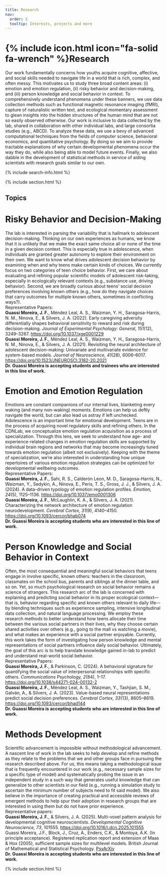 ```yaml
---
title: Research
nav:
  order: 2
  tooltip: Interests, projects and more
---
```


# {% include icon.html icon="fa-solid fa-wrench" %}Research

Our work fundamentally concerns how youths acquire cognitive, affective, and social skills
needed to navigate life in a world that is rich, complex, and often messy. This motivates us to study three broad content areas: (i) emotion and emotion regulation, (ii) risky behavior and decision-making, and (iii) person knowledge and social behavior in context.  To comprehensively understand
phenomena under these banners, we use data collection methods such as functional magnetic
resonance imaging (fMRI), capture of naturalistic written text, and ecological momentary
assessment to glean insights into the hidden structures of the human mind that are not so
easily observed otherwise. Our work is inclusive to data collected by the lab, shared in collaboration
with other individual labs, and large consortia studies (e.g., ABCD). To analyze these data, we use
a bevy of advanced computational techniques from the fields of computer science, behavioral
economics, and quantitative psychology. By doing so we aim to provide tractable explanations
of why certain developmental phenomena occur the way they do, while also being able to
model future events. Finally, we also dabble in the development of statistical methods in service
of aiding scientists with research goals similar to our own.

{% include search-info.html %}

{% include section.html %}

## Topics

# Risky Behavior and Decision-Making
The lab is interested in parsing the variability that is hallmark to adolescent decision-making.
Thinking on our own experiences as humans, we know that it is unlikely that we make the exact
same choice all or none of the time in a given decision context. This is especially true in
adolescence, when individuals are granted greater autonomy to explore their environment on
their own. We want to know what drives adolescent decision behavior by examining when and
why teens make certain kinds of choices. We currently focus on two categories of teen choice
behavior. First, we care about evaluating and refining popular scientific models of adolescent
risk-taking, especially in ecologically relevant contexts (e.g., substance use, driving behavior).
Second, we are broadly curious about teens’ social decision preferences involving known others (e.g., how do they navigate choices that carry outcomes for multiple known others, sometimes in conflicting ways?).  
Representative Papers:  
**Guassi Moreira, J. F.**, Méndez Leal, A. S., Waizman, Y. H., Saragosa-Harris, N. M., Ninova, E., & Silvers, J. A. (2022). Early caregiving adversity differentially shapes behavioral sensitivity to reward and risk during decision-making. *Journal of Experimental Psychology: General, 151*(12), 3249–3267. <https://doi.org/10.1037/xge0001229>  
**Guassi Moreira, J. F.**, Méndez Leal, A. S., Waizman, Y. H., Saragosa-Harris, N. M., Ninova, E., & Silvers, J. A. (2021). Revisiting the neural architecture of adolescent decision-making: Univariate and multivariate evidence for system-based models. *Journal of Neuroscience, 41*(28), 6006–6017. <https://doi.org/10.1523/JNEUROSCI.3182-20.2021>  
**Dr. Guassi Moreira is accepting students and trainees who are interested in this line of work.**

# Emotion and Emotion Regulation
Emotions are constant companions of our internal lives, blanketing every waking (and many
non-waking) moments. Emotions can help us deftly navigate the world, but can also lead us
astray if left unchecked. Adolescence is an important time for emotional development. Teens
are in the process of acquiring novel regulatory skills and refining others. In the CDNLab, we
conceptualize emotion regulation acquisition as a process of specialization. Through this lens,
we seek to understand how age- and experience-related changes in emotion regulation skills
are supported by individual brain regions and networks that may become increasingly tuned
towards emotion regulation (albeit not exclusively). Keeping with the theme of specialization,
we’re also interested in understanding how unique repertoires of various emotion regulation strategies can be optimized for developmental wellbeing outcomes.  
Representative Papers:  
**Guassi Moreira, J. F.**, Sahi, R. S., Calderón Leon, M. D., Saragosa-Harris, N., Waizman, Y., Sedykin, A., Ninova, E., Peris, T. S., Gross, J. J., & Silvers, J. A. (2024). A data-driven typology of emotion regulation profiles. *Emotion, 24*(5), 1125–1136. <https://doi.org/10.1037/emo0001306>  
**Guassi Moreira, J. F.**, McLaughlin, K. A., & Silvers, J. A. (2021). Characterizing the network architecture of emotion regulation neurodevelopment. *Cerebral Cortex, 31*(9), 4140–4150. <https://doi.org/10.1093/cercor/bhab074>  
**Dr. Guassi Moreira is accepting students who are interested in this line of work.**

# Person Knowledge and Social Behavior in Context
Often, the most consequential and meaningful social behaviors that teens engage in involve specific, known others: teachers in the classroom, classmates on the school bus, parents and siblings at the dinner table, and so on. Yet, so much psychological research on social behavior remains a science of strangers. This research arc of the lab is concerned with explaining and predicting social behavior in its proper ecological context—that is, behavior regarding specific and known others relevant to daily life—by blending techniques such as experience sampling, intensive longitudinal data collection, and natural language processing. We employ these research methods to better understand how teens allocate their time between the various social partners in their lives, why they choose certain shared activities over others (e.g., going to the mall vs watching a movie), and what makes an experience with a social partner enjoyable. Currently, this work takes the form of investigating how person knowledge and mental representations of social partners influence daily social behavior. Ultimately, the goal of this arc is to help translate knowledge gained in-lab to predict and understand real-world social behavior.  
Representative Papers:  
**Guassi Moreira, J. F.**, & Parkinson, C. (2024). A behavioral signature for quantifying the social value of interpersonal relationships with specific others. *Communications Psychology, 2*(84), 1–17. <https://doi.org/10.1038/s44271-024-00132-2>  
**Guassi Moreira, J. F.**, Méndez Leal, A. S., Waizman, Y., Tashjian, S. M., Galván, A., & Silvers, J. A. (2023). Value-based neural representations predict social decision preferences. *Cerebral Cortex, 33*(13), 8605–8619. <https://doi.org/10.1093/cercor/bhad144>  
**Dr. Guassi Moreira is accepting students who are interested in this line of work.**

# Methods Development
Scientific advancement is impossible without methodological advancement. A nascent line of
work in the lab seeks to help develop and refine methods as they relate to the problems that we
and other groups face in pursuing the research described above. For us, this means taking a
methodological issue that is frequently encountered in our work (e.g., necessary sample sizes
for a specific type of model) and systematically probing the issue in an independent study in a
such way that generates useful knowledge that can generalize to other scientists in our field
(e.g., running a simulation study to ascertain the minimum number of subjects need to fit said model). We also believe in the importance of creating practical and accessible reviews of
emergent methods to help spur their adoption in research groups that are interested in using
them but do not have prior experience.  
Representative papers:  
**Guassi Moreira, J. F.**, & Silvers, J. A. (2025). Multi-voxel pattern analysis for developmental cognitive neuroscientists. *Developmental Cognitive Neuroscience, 73*, 101555. <https://doi.org/10.1016/j.dcn.2025.101555>  
Guassi Moreira, J.F., Block, J., Cruz, A., Enders, C.K., & Montoya, A.K. (In principle acceptance). Registered replication report and extension of Maas & Hox (2005), sufficient sample sizes for multilevel models. British Journal of Mathematical and Statistical Psychology. [PsyArXiv](psyarxiv.com/fk8jz)  
**Dr. Guassi Moreira is accepting students who are
interested in this line of work.**

{% include section.html %}
